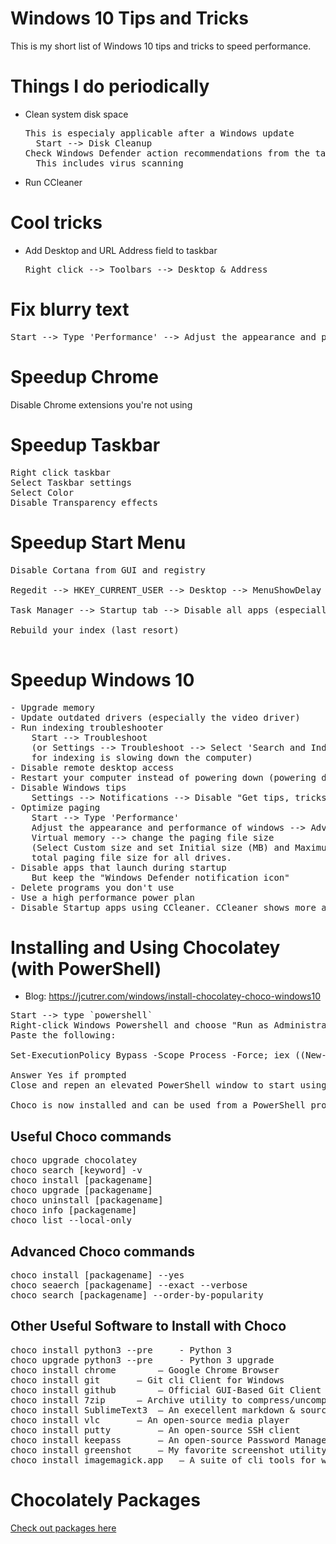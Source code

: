 # Windows 10 Tips and Tricks
This is my short list of Windows 10 tips and tricks to speed performance.

# Things I do periodically
- Clean system disk space 
  <pre>
  This is especialy applicable after a Windows update
	Start --> Disk Cleanup
  Check Windows Defender action recommendations from the taskbar pulldown menu
	This includes virus scanning
  </pre>
- Run CCleaner

# Cool tricks
- Add Desktop and URL Address field to taskbar
  <pre>
  Right click --> Toolbars --> Desktop & Address
  </pre>
  
# Fix blurry text
<pre>
Start --> Type 'Performance' --> Adjust the appearance and performance of windows --> Visual Effects --> Disable everything except "Smooth edges of screen fonts
</pre>

# Speedup Chrome
Disable Chrome extensions you're not using

# Speedup Taskbar
<pre>
Right click taskbar
Select Taskbar settings
Select Color
Disable Transparency effects
</pre>

# Speedup Start Menu 
<pre>
Disable Cortana from GUI and registry<br>
Regedit --> HKEY_CURRENT_USER --> Desktop --> MenuShowDelay 20  (400 is default)<br>
Task Manager --> Startup tab --> Disable all apps (especially `Windows Defender notification icon in startup`)<br>
Rebuild your index (last resort)<br>
</pre>

# Speedup Windows 10
<pre>
- Upgrade memory
- Update outdated drivers (especially the video driver)
- Run indexing troubleshooter
	Start --> Troubleshoot
	(or Settings --> Troubleshoot --> Select 'Search and Indexing' and run the troubleshooter for 'search 	
	for indexing is slowing down the computer)
- Disable remote desktop access
- Restart your computer instead of powering down (powering down uses a snapshot when powered back on)
- Disable Windows tips
	Settings --> Notifications --> Disable "Get tips, tricks, and suggestions as you use Windows
- Optimize paging
	Start --> Type 'Performance' 
	Adjust the appearance and performance of windows --> Advanced 
  	Virtual memory --> change the paging file size 
	(Select Custom size and set Initial size (MB) and Maximum size (MB) to the Recommended 
	total paging file size for all drives.
- Disable apps that launch during startup
	But keep the "Windows Defender notification icon"
- Delete programs you don't use
- Use a high performance power plan
- Disable Startup apps using CCleaner. CCleaner shows more apps, services, and scheduled tasks that get started during startup In my case, Adobe was slowing things down significantly. Your situation your differ but the idea is to disable apps and services you don't need running during Startup.
</pre>

# Installing and Using Chocolatey (with PowerShell)
- Blog: https://jcutrer.com/windows/install-chocolatey-choco-windows10

<pre>
Start --> type `powershell`
Right-click Windows Powershell and choose "Run as Administrator"
Paste the following:

Set-ExecutionPolicy Bypass -Scope Process -Force; iex ((New-Object System.Net.WebClient).DownloadString('https://chocolatey.org/install.ps1'))

Answer Yes if prompted
Close and repen an elevated PowerShell window to start using choco

Choco is now installed and can be used from a PowerShell prompt or a regular command prompt windows to install many different software packages. Whichever one you use, just make sure you run choco from an elevated powershell/command prompt window.
</pre>

## Useful Choco commands
<pre>
choco upgrade chocolatey
choco search [keyword] -v
choco install [packagename]
choco upgrade [packagename]
choco uninstall [packagename]
choco info [packagename]
choco list --local-only
</pre>

## Advanced Choco commands
<pre>
choco install [packagename] --yes
choco seaerch [packagename] --exact --verbose
choco search [packagename] --order-by-popularity
</pre>

## Other Useful Software to Install with Choco
<pre>
choco install python3 --pre     - Python 3
choco upgrade python3 --pre     - Python 3 upgrade
choco install chrome 		– Google Chrome Browser
choco install git 		– Git cli Client for Windows
choco install github 		– Official GUI-Based Git Client
choco install 7zip 		– Archive utility to compress/uncompress zip, tar, gz, bzip and other formats.
choco install SublimeText3 	– An execellent markdown & source code editor.
choco install vlc 		– An open-source media player
choco install putty 		– An open-source SSH client
choco install keepass 		– An open-source Password Manager
choco install greenshot 	– My favorite screenshot utility for Windows
choco install imagemagick.app 	– A suite of cli tools for working with and converting images
</pre>

# Chocolately Packages
[Check out packages here](https://chocolatey.org/packages)
